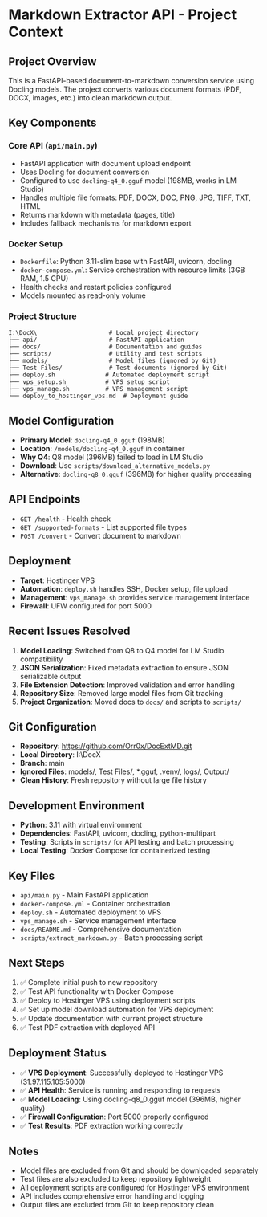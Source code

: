 # Markdown Extractor API - Project Context

## Project Overview
This is a FastAPI-based document-to-markdown conversion service using Docling models. The project converts various document formats (PDF, DOCX, images, etc.) into clean markdown output.

## Key Components

### Core API (`api/main.py`)
- FastAPI application with document upload endpoint
- Uses Docling for document conversion
- Configured to use `docling-q4_0.gguf` model (198MB, works in LM Studio)
- Handles multiple file formats: PDF, DOCX, DOC, PNG, JPG, TIFF, TXT, HTML
- Returns markdown with metadata (pages, title)
- Includes fallback mechanisms for markdown export

### Docker Setup
- `Dockerfile`: Python 3.11-slim base with FastAPI, uvicorn, docling
- `docker-compose.yml`: Service orchestration with resource limits (3GB RAM, 1.5 CPU)
- Health checks and restart policies configured
- Models mounted as read-only volume

### Project Structure
```
I:\DocX\                    # Local project directory
├── api/                    # FastAPI application
├── docs/                   # Documentation and guides
├── scripts/                # Utility and test scripts
├── models/                 # Model files (ignored by Git)
├── Test Files/             # Test documents (ignored by Git)
├── deploy.sh              # Automated deployment script
├── vps_setup.sh           # VPS setup script
├── vps_manage.sh          # VPS management script
└── deploy_to_hostinger_vps.md  # Deployment guide
```

## Model Configuration
- **Primary Model**: `docling-q4_0.gguf` (198MB)
- **Location**: `/models/docling-q4_0.gguf` in container
- **Why Q4**: Q8 model (396MB) failed to load in LM Studio
- **Download**: Use `scripts/download_alternative_models.py`
- **Alternative**: `docling-q8_0.gguf` (396MB) for higher quality processing

## API Endpoints
- `GET /health` - Health check
- `GET /supported-formats` - List supported file types
- `POST /convert` - Convert document to markdown

## Deployment
- **Target**: Hostinger VPS
- **Automation**: `deploy.sh` handles SSH, Docker setup, file upload
- **Management**: `vps_manage.sh` provides service management interface
- **Firewall**: UFW configured for port 5000

## Recent Issues Resolved
1. **Model Loading**: Switched from Q8 to Q4 model for LM Studio compatibility
2. **JSON Serialization**: Fixed metadata extraction to ensure JSON serializable output
3. **File Extension Detection**: Improved validation and error handling
4. **Repository Size**: Removed large model files from Git tracking
5. **Project Organization**: Moved docs to `docs/` and scripts to `scripts/`

## Git Configuration
- **Repository**: https://github.com/Orr0x/DocExtMD.git
- **Local Directory**: I:\DocX
- **Branch**: main
- **Ignored Files**: models/, Test Files/, *.gguf, .venv/, logs/, Output/
- **Clean History**: Fresh repository without large file history

## Development Environment
- **Python**: 3.11 with virtual environment
- **Dependencies**: FastAPI, uvicorn, docling, python-multipart
- **Testing**: Scripts in `scripts/` for API testing and batch processing
- **Local Testing**: Docker Compose for containerized testing

## Key Files
- `api/main.py` - Main FastAPI application
- `docker-compose.yml` - Container orchestration
- `deploy.sh` - Automated deployment to VPS
- `vps_manage.sh` - Service management interface
- `docs/README.md` - Comprehensive documentation
- `scripts/extract_markdown.py` - Batch processing script

## Next Steps
1. ✅ Complete initial push to new repository
2. ✅ Test API functionality with Docker Compose
3. ✅ Deploy to Hostinger VPS using deployment scripts
4. ✅ Set up model download automation for VPS deployment
5. ✅ Update documentation with current project structure
6. ✅ Test PDF extraction with deployed API

## Deployment Status
- ✅ **VPS Deployment**: Successfully deployed to Hostinger VPS (31.97.115.105:5000)
- ✅ **API Health**: Service is running and responding to requests
- ✅ **Model Loading**: Using docling-q8_0.gguf model (396MB, higher quality)
- ✅ **Firewall Configuration**: Port 5000 properly configured
- ✅ **Test Results**: PDF extraction working correctly

## Notes
- Model files are excluded from Git and should be downloaded separately
- Test files are also excluded to keep repository lightweight
- All deployment scripts are configured for Hostinger VPS environment
- API includes comprehensive error handling and logging
- Output files are excluded from Git to keep repository clean
